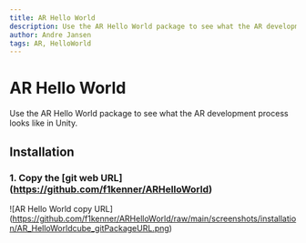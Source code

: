 ```yaml
---
title: AR Hello World
description: Use the AR Hello World package to see what the AR development process looks like in Unity.
author: Andre Jansen
tags: AR, HelloWorld
---
```


AR Hello World
=========

Use the AR Hello World package to see what the AR development process looks like in Unity.

## Installation

### 1. Copy the [git web URL] (https://github.com/f1kenner/ARHelloWorld)

![AR Hello World copy URL] (https://github.com/f1kenner/ARHelloWorld/raw/main/screenshots/installation/AR_HelloWorldcube_gitPackageURL.png)

